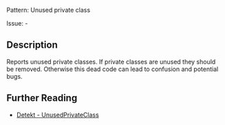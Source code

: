 Pattern: Unused private class

Issue: -

## Description

Reports unused private classes. If private classes are unused they should be removed. Otherwise this dead code can lead to confusion and potential bugs.

## Further Reading

* [Detekt - UnusedPrivateClass](https://detekt.dev/docs/rules/style/#unusedprivateclass)